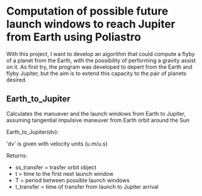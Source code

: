 # Computation of possible future launch windows to reach Jupiter from Earth using Poliastro

With this project, I want to develop an algorithm that could compute a flyby of a planet from the Earth, with the possibility of performing a gravity assist on it. As first try, the program was developed to depert from the Earth and flyby Jupiter, but the aim is to extend this capacity to the pair of planets desired.

## Earth_to_Jupiter
Calculates the manuever and the launch windows from Earth to Jupiter, assuming tangential impulsive maneuver from Earth orbit around the Sun

Earth_to_Jupiter(dv):

'dv' is given with velocity units (u.m/u.s)

Returns:
- ss_transfer = trasfer orbit object
- t = time to the first next launch window
- T = period between possible launch windows
- t_transfer = time of transfer from launch to Jupiter arrival
   
